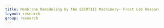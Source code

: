 ```yaml
---
title: Membrane Remodeling by the ESCRTIII Machinery- Frost Lab Research
layout: research
group: research
---
```


